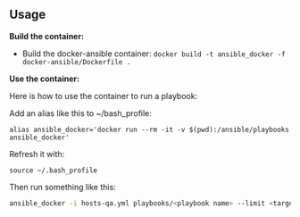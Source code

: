
## Usage

**Build the container:**

- Build the docker-ansible container: `docker build -t ansible_docker -f docker-ansible/Dockerfile .`

**Use the container:**

Here is how to use the container to run a playbook:

Add an alias like this to ~/bash_profile:
```
alias ansible_docker='docker run --rm -it -v $(pwd):/ansible/playbooks ansible_docker'
```

Refresh it with:
```
source ~/.bash_profile
```

Then run something like this:
```bash
ansible_docker -i hosts-qa.yml playbooks/<playbook name> --limit <target>
```
